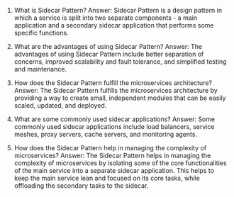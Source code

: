 1. What is Sidecar Pattern?
Answer: Sidecar Pattern is a design pattern in which a service is split into two separate components - a main application and a secondary sidecar application that performs some specific functions.

2. What are the advantages of using Sidecar Pattern?
Answer: The advantages of using Sidecar Pattern include better separation of concerns, improved scalability and fault tolerance, and simplified testing and maintenance.

3. How does the Sidecar Pattern fulfill the microservices architecture?
Answer: The Sidecar Pattern fulfills the microservices architecture by providing a way to create small, independent modules that can be easily scaled, updated, and deployed.

4. What are some commonly used sidecar applications?
Answer: Some commonly used sidecar applications include load balancers, service meshes, proxy servers, cache servers, and monitoring agents.

5. How does the Sidecar Pattern help in managing the complexity of microservices?
Answer: The Sidecar Pattern helps in managing the complexity of microservices by isolating some of the core functionalities of the main service into a separate sidecar application. This helps to keep the main service lean and focused on its core tasks, while offloading the secondary tasks to the sidecar.